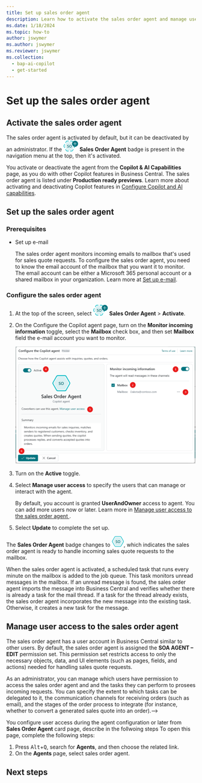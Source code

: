 ```yaml
---
title: Set up sales order agent
description: Learn how to activate the sales order agent and manage user access.
ms.date: 1/18/2024
ms.topic: how-to
author: jswymer
ms.author: jswymer
ms.reviewer: jswymer
ms.collection:
  - bap-ai-copilot
  - get-started
---
```


# Set up the sales order agent

## Activate the sales order agent

The sales order agent is activated by default, but it can be deactivated by an administrator. If the ![Shows the sales order agent icon](media/soa-icon.png) **Sales Order Agent** badge is present in the navigation menu at the top, then it's activated.  

You activate or deactivate the agent from the **Copilot & AI Capabilities** page, as you do with other Copilot features in Business Central. The sales order agent is listed under **Production ready previews**. Learn more about activating and deactivating Copilot features in [Configure Copilot and AI capabilities](enable-ai.md).

## Set up the sales order agent


### Prerequisites

- Set up e-mail

   The sales order agent monitors incoming emails to mailbox that's used for sales quote requests. To configure the sales order agent, you need to know the email account of the mailbox that you want it to monitor. The email account can be either a Microsoft 365 personal account or a shared mailbox in your organization. Learn more at [Set up e-mail](admin-how-setup-email.md).

### Configure the sales order agent

1. At the top of the screen, select ![Shows the sales order agent icon](media/soa-icon.png) **Sales Order Agent** > **Activate**.  
1. On the Configure the Copilot agent page, turn on the **Monitor incoming information** toggle, select the **Mailbox** check box, and then set **Mailbox** field the e-mail account you want to monitor.

   ![Shows the sales order agent configuration page](media/soa-configuration.png)

1. Turn on the **Active** toggle.
1. Select **Manage user access** to specify the users that can manage or interact with the agent.

   By default, you account is granted **UserAndOwner** access to agent. You can add more users now or later. Learn more in [Manage user access to the sales order agent ](#manage-user-access-to-the-sales-order-agent).
1. Select **Update** to complete the set up.

The **Sales Order Agent** badge changes to ![Shows the sales order agent icon after configured](media/soa-activated-icon.png), which indicates the sales order agent is ready to handle incoming sales quote requests to the mailbox.

When the sales order agent is activated, a scheduled task that runs every minute on the mailbox is added to the job queue. This task monitors unread messages in the mailbox. If an unread message is found, the sales order agent imports the message into Business Central and verifies whether there is already a task for the mail thread. If a task for the thread already exists, the sales order agent incorporates the new message into the existing task. Otherwise, it creates a new task for the message. 

## Manage user access to the sales order agent 

The sales order agent has a user account in Business Central similar to other users. By default, the sales order agent is assigned the **SOA AGENT – EDIT** permission set. This permission set restricts access to only the necessary objects, data, and UI elements (such as pages, fields, and actions) needed for handling sales quote requests.

As an administrator, you can manage which users have permission to access the sales order agent and and the tasks they can perform to prosees incoming requests. <!--> You can specify the extent to which tasks can be delegated to it, the communication channels for receiving orders (such as email), and the stages of the order process to integrate (for instance, whether to convert a generated sales quote into an order).-->

You configure user access during the agent configuration or later from **Sales Order Agent** card page, describe in the follwoing steps To open this page, complete the following steps: 

1. Press <kbd>Alt</kbd>+<kbd>Q</kbd>, search for **Agents**, and then choose the related link.
1. On the **Agents** page, select sales order agent. 

## Next steps

<!--Remove all the comments in this template before you sign-off or merge to the main branch.-->
